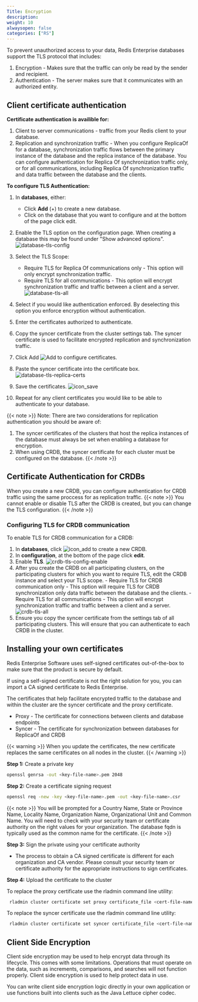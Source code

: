 ```yaml
---
Title: Encryption
description:
weight: 10
alwaysopen: false
categories: ["RS"]
---
```


To prevent unauthorized access to your data, Redis Enterprise databases support the TLS protocol that includes:

1. Encryption - Makes sure that the traffic can only be read by the sender and recipient.
1. Authentication - The server makes sure that it communicates with an authorized entity.

## Client certificate authentication
**Certificate authentication is availible for:**

1. Client to server communications - traffic from your Redis client to your database.
1. Replication and synchronization traffic - When you configure ReplicaOf for a database, synchronization traffic flows between the primary instance of the database and the replica instance of the database. You can configure authentication for Replica Of synchronization traffic only, or for all communications, including Replica Of synchronization traffic and data traffic between the database and the clients.


**To configure TLS Authentication:**

1. In **databases**, either:
	- Click **Add** (+) to create a new database.
	- Click on the database that you want to configure and at the bottom of the page click edit.
1. Enable the TLS option on the configuration page. When creating a database this may be found under "Show advanced options".
    ![database-tls-config](/images/rs/database-tls-config.png "Database TLS Configuration")
1.  Select the TLS Scope:
	- Require TLS for Replica Of communications only - This option will only encrypt synchronization traffic.
	- Require TLS for all communications - This option will encrypt synchronization traffic and traffic between a client and a server.
    ![database-tls-all](/images/rs/database-tls-all.png "database-tls-all")

1. Select if you would like authentication enforced. By deselecting this option you enforce encryption without authentication.
1. Enter the certificates authorized to authenticate. 
1. Copy the syncer certificate from the cluster settings tab. The syncer certificate is used to facilitate encrypted replication and synchronization traffic.
1. Click Add  ![Add](/images/rs/icon_add.png#no-click "Add") to configure certificates.
1. Paste the syncer certificate into the certificate box.
        ![database-tls-replica-certs](/images/rs/database-tls-replica-certs.png
        "Database TLS Configuration")
1. Save the certificates. ![icon_save](/images/rs/icon_save.png#no-click "Save")
1. Repeat for any client certificates you would like to be able to authenticate to your database.

{{< note >}}
Note: There are two considerations for replication authentication you should be aware of:

1. The syncer certificates of the clusters that host the replica instances of the database must always be set when enabling a database for encryption.
2. When using CRDB, the syncer certificate for each cluster must be configured on the database.
{{< /note >}}

## Certificate Authentication for CRDBs

When you create a new CRDB, you can configure authentication for CRDB traffic using the same proccess for as replication traffic. 
{{< note >}}
You cannot enable or disable TLS after the CRDB is created, but you can change
the TLS configuration.
{{< /note >}}

### Configuring TLS for CRDB communication

To enable TLS for CRDB communication for a CRDB:

1. In **databases**, click ![icon_add](/images/rs/icon_add.png#no-click "Add")
    to create a new CRDB.
1. In **configuration**, at the bottom of the page click **edit**.
1. Enable **TLS**.
![crdb-tls-config-enable](/images/rs/crdb-tls-config-enable.png "crdb-tls-config-enable")
1. After you create the CRDB on all participating clusters, on the participating clusters for which you want to require TLS, edit the CRDB instance and select your TLS scope.
        - Require TLS for CRDB communication only - This option will require TLS for  CRDB synchronization only
data traffic between the database and the clients.
        - Require TLS for all communications - This option will encrypt synchronization traffic and traffic between a client and a server.   
 ![crdb-tls-all](/images/rs/crdb-tls-all.png "crdb-tls-all")
1. Ensure you copy the syncer certificate from the settings tab of all participating clusters. This will ensure that you can authenticate to each CRDB in the cluster.

## Installing your own certificates
Redis Enterprise Software uses self-signed certificates out-of-the-box to make sure that the product is secure by default.

If using a self-signed certificate is not the right solution for you, you can import a CA signed certificate to Redis Enterprise. 

The certificates that help facilitate encrypted traffic to the database and within the cluster are the syncer certificate and the proxy certificate.

- Proxy - The certificate for connections between clients and database endpoints
- Syncer - The certificate for synchronization between databases for ReplicaOf and CRDB

{{< warning >}}
When you update the certificates, the new certificate replaces the same certificates on all nodes in the cluster.
{{< /warning >}}


**Step 1:** Create a private key

```sh
openssl genrsa -out <key-file-name>.pem 2048
```

**Step 2:** Create a certificate signing request
```sh
openssl req -new -key <key-file-name>.pem -out <key-file-name>.csr
```

{{< note >}}
You will be prompted for a Country Name, State or Province Name, Locality Name, Organization Name, Organizational Unit and Common Name. You will need to check with your security team or certificate authority on the right values for your organization. The database fqdn is typically used as the common name for the certificate. 
{{< /note >}}

**Step 3:** Sign the private using your certificate authority
- The process to obtain a CA signed certificate is different for each organization and CA vendor. Please consult your security team or certificate authority for the appropriate instructions to sign certificates.

**Step 4:** Upload the certificate to the cluster

To replace the proxy certificate use the rladmin command line utility:

```sh
 rladmin cluster certificate set proxy certificate_file <cert-file-name>.pem key_file <key-file-name>.pem
```

To replace the syncer certificate use the rladmin command line utility:

```sh
 rladmin cluster certificate set syncer certificate_file <cert-file-name>.pem key_file <key-file-name>.pem
```

## Client Side Encryption
Client side encryption may be used to help encrypt data through its lifecycle. This comes with some limitations. Operations that must operate on the data, such as increments, comparisons, and searches will not function properly. Client side encryption is used to help protect data in use.

You can write client side encryption logic directly in your own application or use functions built into clients such as the Java Lettuce cipher codec.




